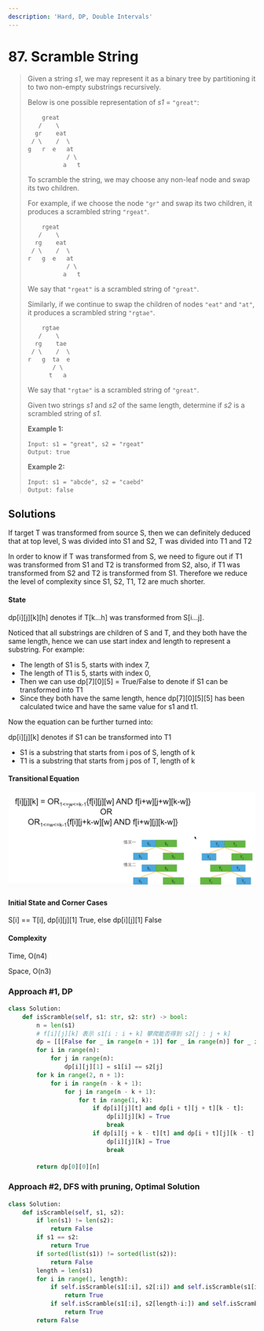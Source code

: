 ```yaml
---
description: 'Hard, DP, Double Intervals'
---
```


# 87. Scramble String

> Given a string _s1_, we may represent it as a binary tree by partitioning it to two non-empty substrings recursively.
>
> Below is one possible representation of _s1_ = `"great"`:
>
> ```text
>     great
>    /    \
>   gr    eat
>  / \    /  \
> g   r  e   at
>            / \
>           a   t
> ```
>
> To scramble the string, we may choose any non-leaf node and swap its two children.
>
> For example, if we choose the node `"gr"` and swap its two children, it produces a scrambled string `"rgeat"`.
>
> ```text
>     rgeat
>    /    \
>   rg    eat
>  / \    /  \
> r   g  e   at
>            / \
>           a   t
> ```
>
> We say that `"rgeat"` is a scrambled string of `"great"`.
>
> Similarly, if we continue to swap the children of nodes `"eat"` and `"at"`, it produces a scrambled string `"rgtae"`.
>
> ```text
>     rgtae
>    /    \
>   rg    tae
>  / \    /  \
> r   g  ta  e
>        / \
>       t   a
> ```
>
> We say that `"rgtae"` is a scrambled string of `"great"`.
>
> Given two strings _s1_ and _s2_ of the same length, determine if _s2_ is a scrambled string of _s1_.
>
> **Example 1:**
>
> ```text
> Input: s1 = "great", s2 = "rgeat"
> Output: true
> ```
>
> **Example 2:**
>
> ```text
> Input: s1 = "abcde", s2 = "caebd"
> Output: false
> ```

## Solutions

If target T was transformed from source S, then we can definitely deduced that at top level, S was divided into S1 and S2, T was divided into T1 and T2

In order to know if T was transformed from S, we need to figure out if T1 was transformed from S1 and T2 is transformed from S2, also, if T1 was transformed from S2 and T2 is transformed from S1. Therefore we reduce the level of complexity since S1, S2, T1, T2 are much shorter.

#### State

dp\[i\]\[j\]\[k\]\[h\] denotes if T\[k...h\] was transformed from S\[i...j\].

Noticed that all substrings are children of S and T, and they both have the same length, hence we can use start index and length to represent a substring. For example:

* The length of S1 is 5, starts with index 7,
* The length of T1 is 5, starts with index 0,
* Then we can use dp\[7\]\[0\]\[5\] = True/False to denote if S1 can be transformed into T1
* Since they both have the same length, hence dp\[7\]\[0\]\[5\]\[5\] has been calculated twice and have the same value for s1 and t1.

Now the equation can be further turned into:

dp\[i\]\[j\]\[k\] denotes if S1 can be transformed into T1

* S1 is a substring that starts from i pos of S, length of k
* T1 is a substring that starts from j pos of T, length of k

#### Transitional Equation

![](../.gitbook/assets/screen-shot-2019-12-29-at-10.46.15-am.png)

#### Initial State and Corner Cases

S\[i\] == T\[i\], dp\[i\]\[j\]\[1\] True, else dp\[i\]\[j\]\[1\] False

#### Complexity

Time, O\(n4\)

Space, O\(n3\)

### Approach \#1, DP

```python
class Solution:
    def isScramble(self, s1: str, s2: str) -> bool:
        n = len(s1)
        # f[i][j][k] 表示 s1[i : i + k] 攀爬能否得到 s2[j : j + k]
        dp = [[[False for _ in range(n + 1)] for _ in range(n)] for _ in range(n)]
        for i in range(n):
            for j in range(n):
                dp[i][j][1] = s1[i] == s2[j]
        for k in range(2, n + 1):
            for i in range(n - k + 1):
                for j in range(n - k + 1):
                    for t in range(1, k):
                        if dp[i][j][t] and dp[i + t][j + t][k - t]:
                            dp[i][j][k] = True
                            break
                        if dp[i][j + k - t][t] and dp[i + t][j][k - t]:
                            dp[i][j][k] = True
                            break
                            
        return dp[0][0][n]
```

### Approach \#2, DFS with pruning, Optimal Solution

```python
class Solution:
    def isScramble(self, s1, s2):
        if len(s1) != len(s2):
            return False
        if s1 == s2:
            return True
        if sorted(list(s1)) != sorted(list(s2)):
            return False
        length = len(s1)
        for i in range(1, length):
            if self.isScramble(s1[:i], s2[:i]) and self.isScramble(s1[i:], s2[i:]):
                return True
            if self.isScramble(s1[:i], s2[length-i:]) and self.isScramble(s1[i:], s2[:length-i]):
                return True
        return False
```

